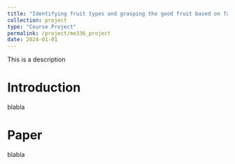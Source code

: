 ```yaml
---
title: "Identifying fruit types and grasping the good fruit based on facilitated machine learning"
collection: project
type: "Course Project"
permalink: /project/me336_project
date: 2024-01-01
---
```


This is a description


Introduction
======

blabla


Paper
======

blabla
